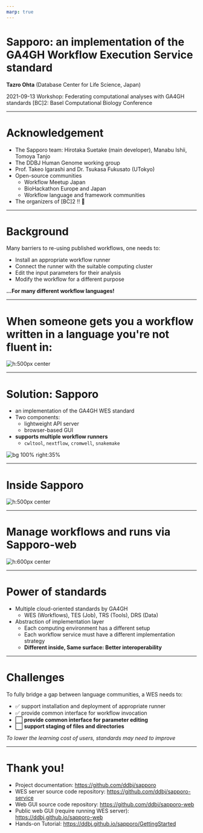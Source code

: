 ```yaml
---
marp: true
---
```


# Sapporo: an implementation of the GA4GH Workflow Execution Service standard

**Tazro Ohta** (Database Center for Life Science, Japan)

2021-09-13
Workshop: Federating computational analyses with GA4GH standards
[BC]2: Basel Computational Biology Conference

---
<!-- paginate: true -->
<!-- footer: github.com/ddbj/sapporo -->

<style>
footer a {
  color: gray;
  text-decoration: none;
}
</style>


# Acknowledgement

- The Sapporo team: Hirotaka Suetake (main developer), Manabu Ishii, Tomoya Tanjo
- The DDBJ Human Genome working group 
- Prof. Takeo Igarashi and Dr. Tsukasa Fukusato (UTokyo)
- Open-source communities
  - Workflow Meetup Japan
  - BioHackathon Europe and Japan
  - Workflow language and framework communities
- The organizers of [BC]2 !! :bow:

---

# Background

Many barriers to re-using published workflows, one needs to:

- Install an appropriate workflow runner
- Connect the runner with the suitable computing cluster
- Edit the input parameters for their analysis
- Modify the workflow for a different purpose

**...For many different workflow languages!**

---

# When someone gets you a workflow written in a language you're not fluent in:

![h:500px center](images/sapporo-components-language-gap.png)

---

# Solution: Sapporo

- an implementation of the GA4GH WES standard
- Two components:
  - lightweight API server
  - browser-based GUI
- **supports multiple workflow runners**
    - `cwltool`, `nextflow`, `cromwell`, `snakemake`

![bg 100% right:35%](images/sapporo-components-WaaS.png)

---

<style>
img[alt~="center"] {
  display: block;
  margin: 0 auto;
}
</style>

# Inside Sapporo

![h:500px center](images/sapporo-components-sapporo-service.png)

---

# Manage workflows and runs via Sapporo-web

![h:600px center](images/sapporo-web.png)

---

# Power of standards

- Multiple cloud-oriented standards by GA4GH
  - WES (Workflows), TES (Job), TRS (Tools), DRS (Data)
- Abstraction of implementation layer
  - Each computing environment has a different setup
  - Each workflow service must have a different implementation strategy
  - **Different inside, Same surface: Better interoperability**

---

# Challenges

To fully bridge a gap between language communities, a WES needs to:

- :white_check_mark: support installation and deployment of appropriate runner
- :white_check_mark: provide common interface for workflow invocation
- :white_large_square: **provide common interface for parameter editing**
- :white_large_square: **support staging of files and directories**

*To lower the learning cost of users, standards may need to improve*

---

# Thank you!

- Project documentation: https://github.com/ddbj/sapporo
- WES server source code repository: https://github.com/ddbj/sapporo-service
- Web GUI source code repository: https://github.com/ddbj/sapporo-web
- Public web GUI (require running WES server): https://ddbj.github.io/sapporo-web
- Hands-on Tutorial: https://ddbj.github.io/sapporo/GettingStarted


